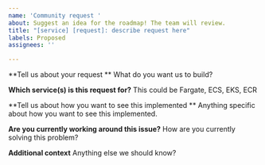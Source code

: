 ```yaml
---
name: 'Community request '
about: Suggest an idea for the roadmap! The team will review.
title: "[service] [request]: describe request here"
labels: Proposed
assignees: ''

---
```


**Tell us about your request **
What do you want us to build?

**Which service(s) is this request for?**
This could be Fargate, ECS, EKS, ECR

**Tell us about how you want to see this implemented **
Anything specific about how you want to see this implemented.

**Are you currently working around this issue?**
How are you currently solving this problem? 

**Additional context**
Anything else we should know?
